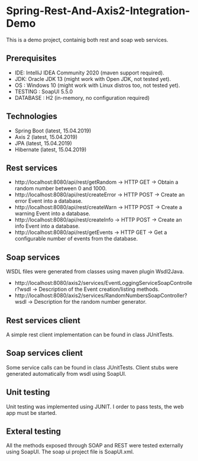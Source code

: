# Spring-Rest-And-Axis2-Integration-Demo
This is a demo project, containig both rest and soap web services. 

## Prerequisites

* IDE: IntelliJ IDEA Community 2020 (maven support required).
* JDK: Oracle JDK 13 (might work with Open JDK, not tested yet).
* OS : Windows 10 (might work with Linux distros too, not tested yet).
* TESTING : SoapUI 5.5.0
* DATABASE : H2 (in-memory, no configuration required)

## Technologies
* Spring Boot (latest, 15.04.2019)
* Axis 2 (latest, 15.04.2019)
* JPA (latest, 15.04.2019)
* Hibernate (latest, 15.04.2019)

## Rest services

* http://localhost:8080/api/rest/getRandom -> HTTP GET -> Obtain a random number between 0 and 1000.
* http://localhost:8080/api/rest/createError -> HTTP POST -> Create an error Event into a database.
* http://localhost:8080/api/rest/createWarn -> HTTP POST -> Create a warning Event into a database.
* http://localhost:8080/api/rest/createInfo -> HTTP POST -> Create an info Event into a database.
* http://localhost:8080/api/rest/getEvents -> HTTP GET -> Get a configurable number of events from the database.

## Soap services
WSDL files were generated from classes using maven plugin Wsdl2Java.
* http://localhost:8080/axis2/services/EventLoggingServiceSoapController?wsdl -> Description of the Event creation/listing methods.
* http://localhost:8080/axis2/services/RandomNumbersSoapController?wsdl -> Description for the random number generator.


## Rest services client
A simple rest client implementation can be found in class JUnitTests.

## Soap services client
Some service calls can be found in class JUnitTests. Client stubs were generated automatically from wsdl using SoapUI.

## Unit testing
Unit testing was implemented using JUNIT. I order to pass tests, the web app must be started.

## Exteral testing
All the methods exposed through SOAP and REST were tested externally using SoapUI. The soap ui project file is SoapUI.xml.


